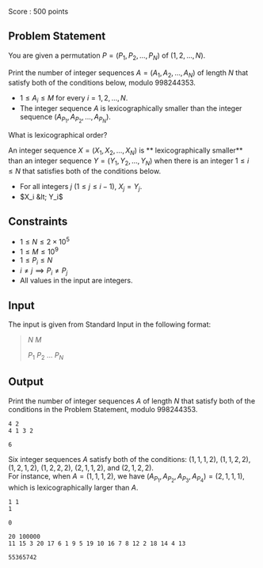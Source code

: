 Score : $500$ points

## Problem Statement

You are given a permutation $P = (P_1, P_2, \ldots, P_N)$ of $(1, 2, \ldots, N)$.

Print the number of integer sequences $A = (A_1, A_2, \ldots, A_N)$ of length $N$ that satisfy both of the conditions below, modulo $998244353$.

- $1 \leq A_i \leq M$ for every $i = 1, 2, \ldots, N$.
- The integer sequence $A$ is lexicographically smaller than the integer sequence $(A_{P_1}, A_{P_2}, \ldots, A_{P_N})$.

 What is lexicographical order?

An integer sequence $X = (X_1,X_2,\ldots,X_N)$ is ** lexicographically smaller** than an integer sequence $Y = (Y_1,Y_2,\ldots,Y_N)$ when there is an integer $1 \leq i \leq N$ that satisfies both of the conditions below.

- For all integers $j$ ($1 \leq j \leq i-1$), $X_j=Y_j$.
- $X_i &lt; Y_i$

## Constraints

- $1 \leq N \leq 2 \times 10^5$
- $1 \leq M \leq 10^9$
- $1 \leq P_i \leq N$
- $i \neq j \implies P_i \neq P_j$
- All values in the input are integers.

## Input

The input is given from Standard Input in the following format:

> $N$ $M$
> 
> $P_1$ $P_2$ $\ldots$ $P_N$

## Output

Print the number of integer sequences $A$ of length $N$ that satisfy both of the conditions in the Problem Statement, modulo $998244353$.

```input1
4 2
4 1 3 2
```

```output1
6
```

Six integer sequences $A$ satisfy both of the conditions: $(1, 1, 1, 2)$, $(1, 1, 2, 2)$, $(1, 2, 1, 2)$, $(1, 2, 2, 2)$, $(2, 1, 1, 2)$, and $(2, 1, 2, 2)$.<br>
For instance, when $A = (1, 1, 1, 2)$, we have $(A_{P_1}, A_{P_2}, A_{P_3}, A_{P_4}) = (2, 1, 1, 1)$, which is lexicographically larger than $A$.

```input2
1 1
1
```

```output2
0
```

```input3
20 100000
11 15 3 20 17 6 1 9 5 19 10 16 7 8 12 2 18 14 4 13
```

```output3
55365742
```